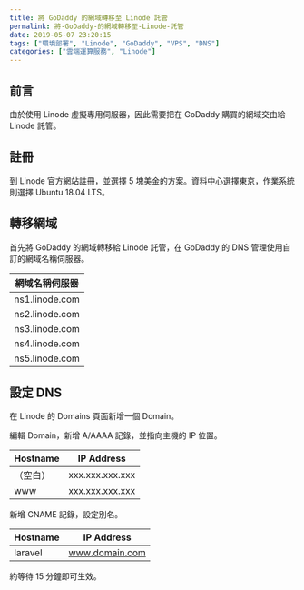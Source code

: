```yaml
---
title: 將 GoDaddy 的網域轉移至 Linode 託管
permalink: 將-GoDaddy-的網域轉移至-Linode-託管
date: 2019-05-07 23:20:15
tags: ["環境部署", "Linode", "GoDaddy", "VPS", "DNS"]
categories: ["雲端運算服務", "Linode"]
---
```


## 前言

由於使用 Linode 虛擬專用伺服器，因此需要把在 GoDaddy 購買的網域交由給 Linode 託管。

## 註冊

到 Linode 官方網站註冊，並選擇 5 塊美金的方案。資料中心選擇東京，作業系統則選擇 Ubuntu 18.04 LTS。

## 轉移網域

首先將 GoDaddy 的網域轉移給 Linode 託管，在 GoDaddy 的 DNS 管理使用自訂的網域名稱伺服器。

| 網域名稱伺服器 |
| --- |
| ns1.linode.com |
| ns2.linode.com |
| ns3.linode.com |
| ns4.linode.com |
| ns5.linode.com |

## 設定 DNS

在 Linode 的 Domains 頁面新增一個 Domain。

編輯 Domain，新增 A/AAAA 記錄，並指向主機的 IP 位置。

| Hostname | IP Address |
| --- | --- |
| （空白） | xxx.xxx.xxx.xxx |
| www | xxx.xxx.xxx.xxx |

新增 CNAME 記錄，設定別名。

| Hostname | IP Address |
| --- | --- |
| laravel | www.domain.com |

約等待 15 分鐘即可生效。
